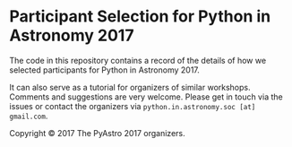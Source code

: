 Participant Selection for Python in Astronomy 2017
==================================================

The code in this repository contains a record of the details of 
how we selected participants for Python in Astronomy 2017.

It can also serve as a tutorial for organizers of similar workshops.
Comments and suggestions are very welcome. Please get in touch via the 
issues or contact the organizers via `python.in.astronomy.soc [at] gmail.com`.

Copyright © 2017 The PyAstro 2017 organizers.
